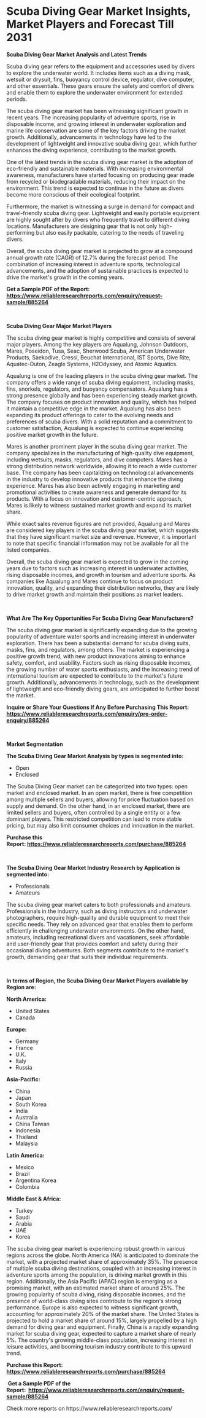 <p><h1>Scuba Diving Gear Market Insights, Market Players and Forecast Till 2031</h1></p><p><strong>Scuba Diving Gear Market Analysis and Latest Trends</strong></p>
<p><p>Scuba diving gear refers to the equipment and accessories used by divers to explore the underwater world. It includes items such as a diving mask, wetsuit or drysuit, fins, buoyancy control device, regulator, dive computer, and other essentials. These gears ensure the safety and comfort of divers and enable them to explore the underwater environment for extended periods.</p><p>The scuba diving gear market has been witnessing significant growth in recent years. The increasing popularity of adventure sports, rise in disposable income, and growing interest in underwater exploration and marine life conservation are some of the key factors driving the market growth. Additionally, advancements in technology have led to the development of lightweight and innovative scuba diving gear, which further enhances the diving experience, contributing to the market growth.</p><p>One of the latest trends in the scuba diving gear market is the adoption of eco-friendly and sustainable materials. With increasing environmental awareness, manufacturers have started focusing on producing gear made from recycled or biodegradable materials, reducing their impact on the environment. This trend is expected to continue in the future as divers become more conscious of their ecological footprint.</p><p>Furthermore, the market is witnessing a surge in demand for compact and travel-friendly scuba diving gear. Lightweight and easily portable equipment are highly sought after by divers who frequently travel to different diving locations. Manufacturers are designing gear that is not only high-performing but also easily packable, catering to the needs of traveling divers.</p><p>Overall, the scuba diving gear market is projected to grow at a compound annual growth rate (CAGR) of 12.7% during the forecast period. The combination of increasing interest in adventure sports, technological advancements, and the adoption of sustainable practices is expected to drive the market's growth in the coming years.</p></p>
<p><strong>Get a Sample PDF of the Report:&nbsp; <a href="https://www.reliableresearchreports.com/enquiry/request-sample/885264">https://www.reliableresearchreports.com/enquiry/request-sample/885264</a></strong></p>
<p>&nbsp;</p>
<p><strong>Scuba Diving Gear Major Market Players</strong></p>
<p><p>The scuba diving gear market is highly competitive and consists of several major players. Among the key players are Aqualung, Johnson Outdoors, Mares, Poseidon, Tusa, Seac, Sherwood Scuba, American Underwater Products, Saekodive, Cressi, Beuchat International, IST Sports, Dive Rite, Aquatec-Duton, Zeagle Systems, H2Odyssey, and Atomic Aquatics.</p><p>Aqualung is one of the leading players in the scuba diving gear market. The company offers a wide range of scuba diving equipment, including masks, fins, snorkels, regulators, and buoyancy compensators. Aqualung has a strong presence globally and has been experiencing steady market growth. The company focuses on product innovation and quality, which has helped it maintain a competitive edge in the market. Aqualung has also been expanding its product offerings to cater to the evolving needs and preferences of scuba divers. With a solid reputation and a commitment to customer satisfaction, Aqualung is expected to continue experiencing positive market growth in the future.</p><p>Mares is another prominent player in the scuba diving gear market. The company specializes in the manufacturing of high-quality dive equipment, including wetsuits, masks, regulators, and dive computers. Mares has a strong distribution network worldwide, allowing it to reach a wide customer base. The company has been capitalizing on technological advancements in the industry to develop innovative products that enhance the diving experience. Mares has also been actively engaging in marketing and promotional activities to create awareness and generate demand for its products. With a focus on innovation and customer-centric approach, Mares is likely to witness sustained market growth and expand its market share.</p><p>While exact sales revenue figures are not provided, Aqualung and Mares are considered key players in the scuba diving gear market, which suggests that they have significant market size and revenue. However, it is important to note that specific financial information may not be available for all the listed companies.</p><p>Overall, the scuba diving gear market is expected to grow in the coming years due to factors such as increasing interest in underwater activities, rising disposable incomes, and growth in tourism and adventure sports. As companies like Aqualung and Mares continue to focus on product innovation, quality, and expanding their distribution networks, they are likely to drive market growth and maintain their positions as market leaders.</p></p>
<p>&nbsp;</p>
<p><strong>What Are The Key Opportunities For Scuba Diving Gear Manufacturers?</strong></p>
<p><p>The scuba diving gear market is significantly expanding due to the growing popularity of adventure water sports and increasing interest in underwater exploration. There has been a substantial demand for scuba diving suits, masks, fins, and regulators, among others. The market is experiencing a positive growth trend, with new product innovations aiming to enhance safety, comfort, and usability. Factors such as rising disposable incomes, the growing number of water sports enthusiasts, and the increasing trend of international tourism are expected to contribute to the market's future growth. Additionally, advancements in technology, such as the development of lightweight and eco-friendly diving gears, are anticipated to further boost the market.</p></p>
<p><strong>Inquire or Share Your Questions If Any Before Purchasing This Report: <a href="https://www.reliableresearchreports.com/enquiry/pre-order-enquiry/885264">https://www.reliableresearchreports.com/enquiry/pre-order-enquiry/885264</a></strong></p>
<p>&nbsp;</p>
<p><strong>Market Segmentation</strong></p>
<p><strong>The Scuba Diving Gear Market Analysis by types is segmented into:</strong></p>
<p><ul><li>Open</li><li>Enclosed</li></ul></p>
<p><p>The Scuba Diving Gear market can be categorized into two types: open market and enclosed market. In an open market, there is free competition among multiple sellers and buyers, allowing for price fluctuation based on supply and demand. On the other hand, in an enclosed market, there are limited sellers and buyers, often controlled by a single entity or a few dominant players. This restricted competition can lead to more stable pricing, but may also limit consumer choices and innovation in the market.</p></p>
<p><strong>Purchase this Report:&nbsp;<a href="https://www.reliableresearchreports.com/purchase/885264">https://www.reliableresearchreports.com/purchase/885264</a></strong></p>
<p>&nbsp;</p>
<p><strong>The Scuba Diving Gear Market Industry Research by Application is segmented into:</strong></p>
<p><ul><li>Professionals</li><li>Amateurs</li></ul></p>
<p><p>The scuba diving gear market caters to both professionals and amateurs. Professionals in the industry, such as diving instructors and underwater photographers, require high-quality and durable equipment to meet their specific needs. They rely on advanced gear that enables them to perform efficiently in challenging underwater environments. On the other hand, amateurs, including recreational divers and vacationers, seek affordable and user-friendly gear that provides comfort and safety during their occasional diving adventures. Both segments contribute to the market's growth, demanding gear that suits their individual requirements.</p></p>
<p>&nbsp;</p>
<p><strong>In terms of Region, the Scuba Diving Gear Market Players available by Region are:</strong></p>
<p>
    <p> <strong> North America: </strong>
        <ul>
            <li>United States</li>
            <li>Canada</li>
        </ul>
        </p> 
    <p> <strong> Europe: </strong>
        <ul>
            <li>Germany</li>
            <li>France</li>
            <li>U.K.</li>
            <li>Italy</li>
            <li>Russia</li>
        </ul>
        </p> 
    <p> <strong> Asia-Pacific: </strong>
        <ul>
            <li>China</li>
            <li>Japan</li>
            <li>South Korea</li>
            <li>India</li>
            <li>Australia</li>
            <li>China Taiwan</li>
            <li>Indonesia</li>
            <li>Thailand</li>
            <li>Malaysia</li>
        </ul>
        </p> 
    <p> <strong> Latin America: </strong>
        <ul>
            <li>Mexico</li>
            <li>Brazil</li>
            <li>Argentina Korea</li>
            <li>Colombia</li>
        </ul>
        </p> 
    <p> <strong> Middle East & Africa: </strong>
        <ul>
            <li>Turkey</li>
            <li>Saudi</li>
            <li>Arabia</li>
            <li>UAE</li>
            <li>Korea</li>
        </ul>
    </p>
    </p>
<p><p>The scuba diving gear market is experiencing robust growth in various regions across the globe. North America (NA) is anticipated to dominate the market, with a projected market share of approximately 35%. The presence of multiple scuba diving destinations, coupled with an increasing interest in adventure sports among the population, is driving market growth in this region. Additionally, the Asia Pacific (APAC) region is emerging as a promising market, with an estimated market share of around 25%. The growing popularity of scuba diving, rising disposable incomes, and the presence of world-class diving sites contribute to the region's strong performance. Europe is also expected to witness significant growth, accounting for approximately 20% of the market share. The United States is projected to hold a market share of around 15%, largely propelled by a high demand for diving gear and equipment. Finally, China is a rapidly expanding market for scuba diving gear, expected to capture a market share of nearly 5%. The country's growing middle-class population, increasing interest in leisure activities, and booming tourism industry contribute to this upward trend.</p></p>
<p><strong>Purchase this Report: <a href="https://www.reliableresearchreports.com/purchase/885264">https://www.reliableresearchreports.com/purchase/885264</a></strong></p>
<p>&nbsp;<strong>Get a Sample PDF of the Report:&nbsp;&nbsp;<a href="https://www.reliableresearchreports.com/enquiry/request-sample/885264">https://www.reliableresearchreports.com/enquiry/request-sample/885264</a></strong></p>
<p><strong></strong></p>
<p>Check more reports on https://www.reliableresearchreports.com/</p>